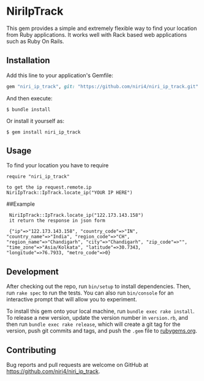 # NiriIpTrack

<!-- Welcome to your new gem! In this directory, you'll find the files you need to be able to package up your Ruby library into a gem. Put your Ruby code in the file `lib/niri_ip_track`. To experiment with that code, run `bin/console` for an interactive prompt.

Todo: Delete this and the text above, and describe your gem -->
This gem provides a simple and extremely flexible way to find your location from Ruby applications. It works well with Rack based web applications such as Ruby On Rails.


## Installation

Add this line to your application's Gemfile:

```ruby
gem "niri_ip_track", git: "https://github.com/niri4/niri_ip_track.git"
```

And then execute:

    $ bundle install

Or install it yourself as:

    $ gem install niri_ip_track

## Usage
To find your location you have to require

    require "niri_ip_track"

    to get the ip request.remote.ip
    NiriIpTrack::IpTrack.locate_ip("YOUR IP HERE")

##Example

     NiriIpTrack::IpTrack.locate_ip("122.173.143.158")
     it return the response in json form

     {"ip"=>"122.173.143.158", "country_code"=>"IN", "country_name"=>"India", "region_code"=>"CH", "region_name"=>"Chandigarh", "city"=>"Chandigarh", "zip_code"=>"", "time_zone"=>"Asia/Kolkata", "latitude"=>30.7343, "longitude"=>76.7933, "metro_code"=>0}

<!-- TOdO: Write usage instructions here -->

## Development

After checking out the repo, run `bin/setup` to install dependencies. Then, run `rake spec` to run the tests. You can also run `bin/console` for an interactive prompt that will allow you to experiment.

To install this gem onto your local machine, run `bundle exec rake install`. To release a new version, update the version number in `version.rb`, and then run `bundle exec rake release`, which will create a git tag for the version, push git commits and tags, and push the `.gem` file to [rubygems.org](https://rubygems.org).

## Contributing

Bug reports and pull requests are welcome on GitHub at https://github.com/niri4/niri_ip_track.
